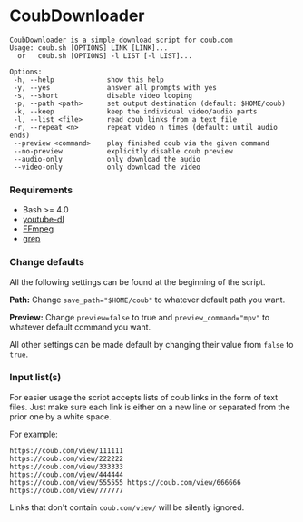 # CoubDownloader
```
CoubDownloader is a simple download script for coub.com
Usage: coub.sh [OPTIONS] LINK [LINK]...
  or   coub.sh [OPTIONS] -l LIST [-l LIST]...

Options:
 -h, --help             show this help
 -y, --yes              answer all prompts with yes
 -s, --short            disable video looping
 -p, --path <path>      set output destination (default: $HOME/coub)
 -k, --keep             keep the individual video/audio parts
 -l, --list <file>      read coub links from a text file
 -r, --repeat <n>       repeat video n times (default: until audio ends)
 --preview <command>    play finished coub via the given command
 --no-preview           explicitly disable coub preview
 --audio-only           only download the audio
 --video-only           only download the video
```

### Requirements

* Bash >= 4.0
* [youtube-dl](https://github.com/rg3/youtube-dl)
* [FFmpeg](https://www.ffmpeg.org/)
* [grep](https://www.gnu.org/software/grep/)

### Change defaults

All the following settings can be found at the beginning of the script.

**Path:** Change `save_path="$HOME/coub"` to whatever default path you want.

**Preview:** Change `preview=false` to true and `preview_command="mpv"` to whatever default command you want.

All other settings can be made default by changing their value from `false` to `true`.

### Input list(s)

For easier usage the script accepts lists of coub links in the form of text files. Just make sure each link is either on a new line or separated from the prior one by a white space.

For example:

```
https://coub.com/view/111111
https://coub.com/view/222222
https://coub.com/view/333333
https://coub.com/view/444444
https://coub.com/view/555555 https://coub.com/view/666666 https://coub.com/view/777777
```

Links that don't contain `coub.com/view/` will be silently ignored.
